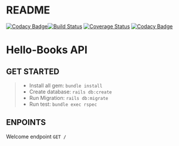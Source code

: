 # README

[![Codacy Badge](https://api.codacy.com/project/badge/Grade/1265d540482048c29e888770217fcb94)](https://www.codacy.com/manual/luc.bayo/hello-books?utm_source=github.com&utm_medium=referral&utm_content=abayo-luc/hello-books&utm_campaign=Badge_Grade)[![Build Status](https://travis-ci.com/abayo-luc/hello-books.svg?branch=develop)](https://travis-ci.com/abayo-luc/hello-books) [![Coverage Status](https://coveralls.io/repos/github/abayo-luc/hello-books/badge.svg?branch=develop)](https://coveralls.io/github/abayo-luc/hello-books?branch=develop) [![Codacy Badge](https://api.codacy.com/project/badge/Grade/1265d540482048c29e888770217fcb94)](https://www.codacy.com/manual/luc.bayo/hello-books?utm_source=github.com&utm_medium=referral&utm_content=abayo-luc/hello-books&utm_campaign=Badge_Grade)

# Hello-Books API

## GET STARTED

> - Install all gem: `bundle install`
> - Create database: `rails db:create`
> - Run Migration: `rails db:migrate`
> - Run test: `bundle exec rspec`

## ENPOINTS

Welcome endpoint `GET /`
